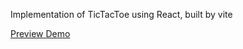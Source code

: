 Implementation of TicTacToe using React, built by vite

[Preview Demo](https://umizdemud.github.io/TicTacToe/)
